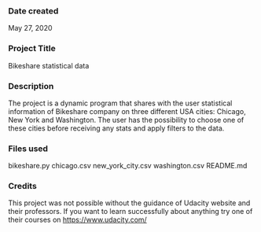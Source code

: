 ### Date created
May 27, 2020

### Project Title
Bikeshare statistical data

### Description
The project is a dynamic program that shares with the user statistical information of Bikeshare company on three different USA cities: Chicago, New York and Washington.
The user has the possibility to choose one of these cities before receiving any stats and apply filters to the data.

### Files used
bikeshare.py
chicago.csv
new_york_city.csv
washington.csv
README.md

### Credits
This project was not possible without the guidance of Udacity website and their professors. If you want to learn successfully about anything try one of their courses on https://www.udacity.com/
